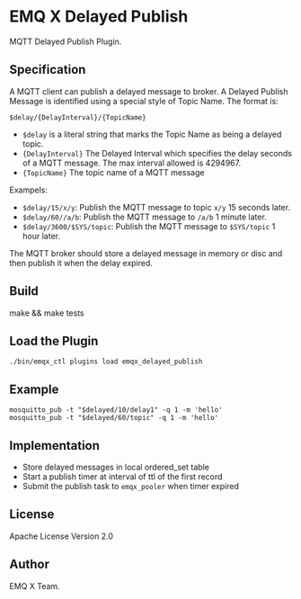 
EMQ X Delayed Publish
=====================

MQTT Delayed Publish Plugin.

Specification
-------------

A MQTT client can publish a delayed message to broker. A Delayed Publish Message is identified using  a special style of Topic Name. The format is:

```
$delay/{DelayInterval}/{TopicName}
```

- `$delay` is a literal string that marks the Topic Name as being a delayed topic.
- `{DelayInterval}` The Delayed Interval which specifies the delay seconds of a MQTT message.
  The max interval allowed is 4294967.
- `{TopicName}` The topic name of a MQTT message


Exampels:

- `$delay/15/x/y`: Publish the MQTT message to topic `x/y` 15 seconds later.
- `$delay/60//a/b`: Publish the MQTT message to `/a/b` 1 minute later.
- `$delay/3600/$SYS/topic`: Publish the MQTT message to `$SYS/topic` 1 hour later.


The MQTT broker should store a delayed message in memory or disc and then publish it when the delay expired.

Build
-----

make && make tests

Load the Plugin
---------------

```
./bin/emqx_ctl plugins load emqx_delayed_publish
```

Example
--------

```
mosquitto_pub -t "$delayed/10/delay1" -q 1 -m 'hello'
mosquitto_pub -t "$delayed/60/topic" -q 1 -m 'hello'
```

Implementation
--------------

- Store delayed messages in local ordered_set table
- Start a publish timer at interval of ttl of the first record
- Submit the publish task to `emqx_pooler` when timer expired

License
-------

Apache License Version 2.0

Author
------

EMQ X Team.

